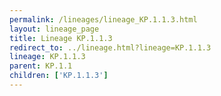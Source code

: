 ```yaml
---
permalink: /lineages/lineage_KP.1.1.3.html
layout: lineage_page
title: Lineage KP.1.1.3
redirect_to: ../lineage.html?lineage=KP.1.1.3
lineage: KP.1.1.3
parent: KP.1.1
children: ['KP.1.1.3']
---
```


